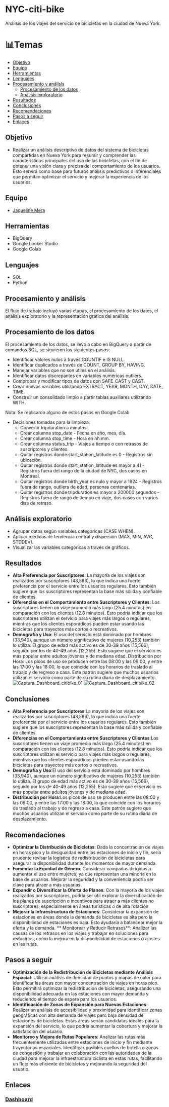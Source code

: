 # NYC-citi-bike
Análisis de los viajes del servicio de bicicletas en la ciudad de Nueva York.

# 📊Temas 

- [Objetivo](#objetivo)
- [Equipo](#equipo)
- [Herramientas](#herramientas)
- [Lenguajes](#lenguajes)
- [Procesamiento y análisis](#procesamiento-y-análisis)
  - [Procesamiento de los datos](#procesamiento-de-los-datos)
  - [Análisis exploratorio](#análisis-exploratorio)
- [Resultados](#resultados)
- [Conclusiones](#conclusiones)
- [Recomendaciones](#recomendaciones)
- [Pasos a seguir](#pasos-a-seguir)
- [Enlaces](#enlaces)

## Objetivo

+ Realizar un análisis descriptivo de datos del sistema de bicicletas compartidas en Nueva York para resumir y comprender las características principales del uso de las bicicletas, con el fin de obtener una visión clara y precisa del comportamiento de los usuarios. Esto servirá como base para futuros análisis predictivos o inferenciales que permitan optimizar el servicio y mejorar la experiencia de los usuarios.


## Equipo
- [Jaqueline Mera](https://github.com/JaquelineMera)

## Herramientas
+ BigQuery 
+ Google Looker Studio
+ Google Colab

## Lenguajes
+ SQL
+ Python
## Procesamiento y análisis
El flujo de trabajo incluyó varias etapas, el procesamiento de los datos, el análisis exploratorio y la representación gráfica del análisis. 

## Procesamiento de los datos
El procesamiento de los datos, se llevó a cabo en BigQuery a partir de comandos SQL, se siguieron los siguientes pasos:
+ Identificar valores nulos a través COUNTIF e IS NULL.
+ Identificar duplicados a través de COUNT, GROUP BY, HAVING.
+ Manejar variables que no son útiles en el análisis.
+ Identificar datos discrepantes en variables numéricas outliers. 
+ Comprobar y modificar tipos de datos con SAFE_CAST y CAST.
+ Crear nuevas variables utilizando EXTRACT, YEAR, MONTH, DAY, DATE, TIME. 
+ Construir un consolidado limpio a partir tablas auxiliares utilizando WITH.

Nota: Se replicaron alguno de estos pasos en Google Colab

+ Decisiones tomadas para la limpieza:
  + Convertir tripduration a minutos.
  + Crear columna stop_date - Fecha en año, mes, día.
  + Crear columna stop_time - Hora en hh:mm.
  + Crear columna status_trip - Viajes a tiempo o con retrasos de suscriptores y clientes.
  + Quitar registros donde start_station_latitude es 0 - Registros sin ubicación. 
  + Quitar registros donde start_station_latitude es mayor a 41 - Registros fuera del rango de la ciudad de NYC, dos casos en Montreal.
  + Quitar registros donde birth_year es nulo y mayor a 1924 - Registros fuera de rango, outliers de edad, personas centenarias. 
  + Quitar registros donde tripduration es mayor a 200000 segundos - Registros fuera de rango de tiempo en viaje, dos casos con varios días de retraso. 

## Análisis exploratorio
+ Agrupar datos según variables categóricas (CASE WHEN).
+ Aplicar medidas de tendencia central y dispersión (MAX, MIN, AVG, STDDEV).
+ Visualizar las variables categóricas a través de gráficos.
  
## Resultados
+ **Alta Preferencia por Suscriptores**: La mayoría de los viajes son realizados por suscriptores (43,586), lo que indica una fuerte preferencia por el servicio entre los usuarios regulares. Esto también sugiere que los suscriptores representan la base más sólida y confiable de clientes.
+ **Diferencias en el Comportamiento entre Suscriptores y Clientes**: Los suscriptores tienen un viaje promedio más largo (25.4 minutos) en comparación con los clientes (12.8 minutos). Esto podría indicar que los suscriptores utilizan el servicio para viajes más largos o regulares, mientras que los clientes esporádicos pueden estar usando las bicicletas para trayectos más cortos o recreativos.
+ **Demografía y Uso**: El uso del servicio está dominado por hombres (33,940), aunque un número significativo de mujeres (10,253) también lo utiliza. El grupo de edad más activo es de 30-39 años (15,566), seguido por los de 40-49 años (12,255). Esto sugiere que el servicio es más popular entre adultos jóvenes y de mediana edad.
Distribución por Hora: Los picos de uso se producen entre las 08:00 y las 09:00, y entre las 17:00 y las 18:00, lo que coincide con los horarios de traslado al trabajo y de regreso a casa. Este patrón sugiere que muchos usuarios utilizan el servicio como parte de su rutina diaria de desplazamiento.
![Captura_Dashboard_citibike_01](https://github.com/user-attachments/assets/876d81e1-956b-4589-9765-45a87e9ea024)
![Captura_Dashboard_citibike_02](https://github.com/user-attachments/assets/c0648ccb-3082-4458-a162-8a1caf9ae24a)


## Conclusiones
+ **Alta Preferencia por Suscriptores**:La mayoría de los viajes son realizados por suscriptores (43,586), lo que indica una fuerte preferencia por el servicio entre los usuarios regulares. Esto también sugiere que los suscriptores representan la base más sólida y confiable de clientes.
+ **Diferencias en el Comportamiento entre Suscriptores y Clientes**:Los suscriptores tienen un viaje promedio más largo (25.4 minutos) en comparación con los clientes (12.8 minutos). Esto podría indicar que los suscriptores utilizan el servicio para viajes más largos o regulares, mientras que los clientes esporádicos pueden estar usando las bicicletas para trayectos más cortos o recreativos.
+ **Demografía y Uso**:El uso del servicio está dominado por hombres (33,940), aunque un número significativo de mujeres (10,253) también lo utiliza. El grupo de edad más activo es de 30-39 años (15,566), seguido por los de 40-49 años (12,255). Esto sugiere que el servicio es más popular entre adultos jóvenes y de mediana edad.
+ **Distribución por Hora**:Los picos de uso se producen entre las 08:00 y las 09:00, y entre las 17:00 y las 18:00, lo que coincide con los horarios de traslado al trabajo y de regreso a casa. Este patrón sugiere que muchos usuarios utilizan el servicio como parte de su rutina diaria de desplazamiento.

## Recomendaciones
+ **Optimizar la Distribución de Bicicletas**:
Dada la concentración de viajes en horas pico y la desigualdad entre las estaciones de inicio y fin, sería prudente revisar la logística de redistribución de bicicletas para asegurar la disponibilidad durante los momentos de mayor demanda.
+ **Fomentar la Equidad de Género**:
Considerar campañas dirigidas a aumentar el uso entre mujeres, ya que representan una minoría en la base de usuarios. Mejorar la seguridad y la conveniencia podría ser clave para atraer a más usuarias.
+ **Expandir o Diversificar la Oferta de Planes**:
Con la mayoría de los viajes realizados por suscriptores, podría ser útil explorar la diversificación de los planes de suscripción o incentivos para atraer a más clientes no suscriptores, especialmente en áreas turísticas o de alta rotación.
+ **Mejorar la Infraestructura de Estaciones**:
Considerar la expansión de estaciones en áreas donde la demanda de bicicletas es alta pero la disponibilidad de estaciones es baja. Esto ayudaría a balancear mejor la oferta y la demanda.
** Monitorear y Reducir Retrasos**:
Analizar las causas de los retrasos en los viajes y trabajar en soluciones para reducirlos, como la mejora en la disponibilidad de estaciones o ajustes en las rutas.

## Pasos a seguir
+ **Optimización de la Redistribución de Bicicletas mediante Análisis Espacial**: Utilizar análisis de densidad de puntos y mapas de calor para identificar las áreas con mayor concentración de viajes en horas pico. Esto permitirá optimizar la redistribución de bicicletas, asegurando una disponibilidad adecuada en las estaciones con mayor demanda y reduciendo el tiempo de espera para los usuarios.
+ **Identificación de Zonas de Expansión para Nuevas Estaciones**: Realizar un análisis de accesibilidad y proximidad para identificar zonas geográficas con alta demanda de viajes pero baja densidad de estaciones de bicicletas. Estas áreas serían candidatas ideales para la expansión del servicio, lo que podría aumentar la cobertura y mejorar la satisfacción del usuario.
+ **Monitoreo y Mejora de Rutas Populares**: Analizar las rutas más frecuentemente utilizadas entre estaciones de inicio y fin mediante trayectorias espaciales. Identificar posibles cuellos de botella o zonas de congestión y trabajar en colaboración con las autoridades de la ciudad para mejorar la infraestructura ciclista en estas rutas, facilitando un flujo más eficiente de bicicletas y mejorando la seguridad del usuario.

## Enlaces
### [Dashboard](link)
